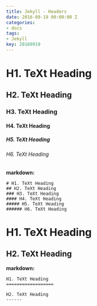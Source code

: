 ```yaml
---
title: Jekyll - Headers
date: 2016-09-19 00:00:00 Z
categories:
- docs
tags:
- Jekyll
key: 20160919
---
```


# H1. TeXt Heading

## H2. TeXt Heading

### H3. TeXt Heading

#### H4. TeXt Heading

##### H5. TeXt Heading

###### H6. TeXt Heading

<!--more-->

**markdown:**

    # H1. TeXt Heading
    ## H2. TeXt Heading
    ### H3. TeXt Heading
    #### H4. TeXt Heading
    ##### H5. TeXt Heading
    ###### H6. TeXt Heading

H1. TeXt Heading
==================

H2. TeXt Heading
------

**markdown:**

    H1. TeXt Heading
    ==================

    H2. TeXt Heading
    ------
